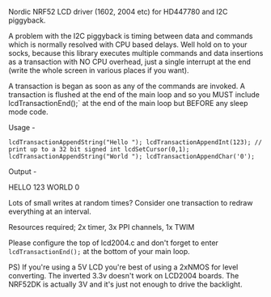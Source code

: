 Nordic NRF52 LCD driver (1602, 2004 etc) for HD447780 and I2C piggyback.

A problem with the I2C piggyback is timing between data and commands which is normally resolved
with CPU based delays. Well hold on to your socks, because this library executes multiple commands
and data insertions as a transaction with NO CPU overhead, just a single interrupt at the end 
(write the whole screen in various places if you want).

A transaction is began as soon as any of the commands are invoked. A transaction is flushed at 
the end of the main loop and so you MUST include lcdTransactionEnd();` at the end of the main loop 
but BEFORE any sleep mode code. 

Usage -

`lcdTransactionAppendString("Hello ");
lcdTransactionAppendInt(123); // print up to a 32 bit signed int
lcdSetCursor(0,1);
lcdTransactionAppendString("World ");
lcdTransactionAppendChar('0');`

Output -

HELLO 123
WORLD 0

Lots of small writes at random times? Consider one transaction to redraw everything at an interval.

Resources required; 2x timer, 3x PPI channels, 1x TWIM

Please configure the top of lcd2004.c and don't forget to enter `lcdTransactionEnd();` at the 
bottom of your main loop.

PS) If you're using a 5V LCD you're best of using a 2xNMOS for level converting. The inverted 3.3v 
doesn't work on LCD2004 boards. The NRF52DK is actually 3V and it's just not enough to drive the backlight.
